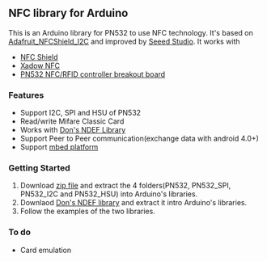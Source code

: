 ## NFC library for Arduino

This is an Arduino library for PN532 to use NFC technology. It's based on 
[Adafruit_NFCShield_I2C](http://goo.gl/pk3FdB)
and improved by [Seeed Studio](http://goo.gl/zh1iQh).
It works with

+ [NFC Shield](http://goo.gl/Cac2OH)
+ [Xadow NFC](http://goo.gl/qBZMt0)
+ [PN532 NFC/RFID controller breakout board](http://goo.gl/tby9Sw)

### Features
+ Support I2C, SPI and HSU of PN532
+ Read/write Mifare Classic Card
+ Works with [Don's NDEF Library](http://goo.gl/jDjsXl)
+ Support Peer to Peer communication(exchange data with android 4.0+)
+ Support [mbed platform](http://goo.gl/kGPovZ)

### Getting Started
1. Download [zip file](http://goo.gl/F6beRM) and 
extract the 4 folders(PN532, PN532_SPI, PN532_I2C and PN532_HSU) into Arduino's libraries.
2. Downlaod [Don's NDEF library](http://goo.gl/ewxeAe) and extract it intro Arduino's libraries.
3. Follow the examples of the two libraries.


### To do
+ Card emulation

